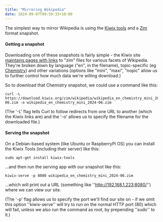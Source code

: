 ```yaml
---
title: "Mirroring Wikipedia"
date: 2024-09-07T09:59:33+10:00
---
```


The simplest way to mirror Wikipedia is using the [Kiwix tools](https://kiwix.org/) and a [Zim](https://en.wikipedia.org/wiki/ZIM_(file_format)) format snapshot.

#### Getting a snapshot

Downloading one of these snapshots is fairly simple - the Kiwix site [maintains pages with links](https://download.kiwix.org/zim/wikipedia/) to "zim" files for various facets of Wikipedia. They're broken down by language ("en", in the filename), topic-specific (eg [Chemistry](https://download.kiwix.org/zim/wikipedia/wikipedia_en_chemistry_mini_2024-06.zim)) and other variations (options like "mini", "maxi", "nopic" allow us to further control how much data we're willing download.)

So to download that Chemistry snapshot, we could use a command like this:

```
curl -L https://download.kiwix.org/zim/wikipedia/wikipedia_en_chemistry_mini_2024-06.zim -o wikipedia_en_chemistry_mini_2024-06.zim
```

(The '-L' flag tells Curl to follow redirects from one URL to another (which the Kiwix links are) and the '-o' allows us to specify the filename for the downloaded file.)

#### Serving the snapshot

On a Debian-based system (like Ubuntu or RaspberryPi OS) you can install the Kiwix Tools (including their server) like this:

```
sudo apt-get install kiwix-tools
```

...and then run the serving app with our snapshot like this:

```
kiwix-serve -p 8080 wikipedia_en_chemistry_mini_2024-06.zim
```

...which will print out a URL (something like ''http://192.168.1.223:8080/'') where we can view our site.

(The '-p' flag allows us to specify the port we'll find our site on - if we omit this option ''kiwix-serve'' will try to run on the normal HTTP port (80) which will fail, unless we also run the command as root, by prepending ''sudo'' to it.)
